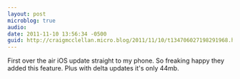 ```yaml
---
layout: post
microblog: true
audio: 
date: 2011-11-10 13:56:34 -0500
guid: http://craigmcclellan.micro.blog/2011/11/10/t134706027198291968.html
---
```

First over the air iOS update straight to my phone. So freaking happy they added this feature. Plus with delta updates it's only 44mb.
